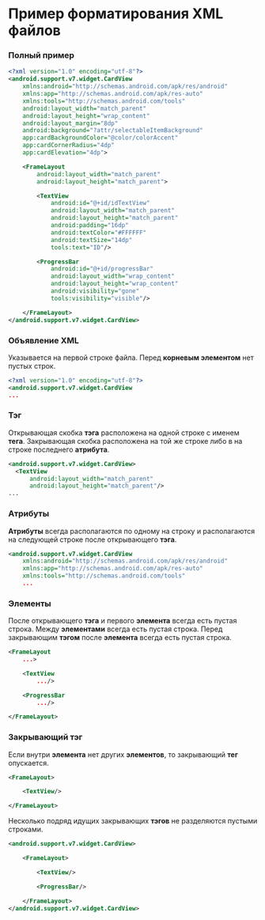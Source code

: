 # Пример форматирования XML файлов

### Полный пример
```xml
<?xml version="1.0" encoding="utf-8"?>
<android.support.v7.widget.CardView
    xmlns:android="http://schemas.android.com/apk/res/android"
    xmlns:app="http://schemas.android.com/apk/res-auto"
    xmlns:tools="http://schemas.android.com/tools"
    android:layout_width="match_parent"
    android:layout_height="wrap_content"
    android:layout_margin="8dp"
    android:background="?attr/selectableItemBackground"
    app:cardBackgroundColor="@color/colorAccent"
    app:cardCornerRadius="4dp"
    app:cardElevation="4dp">

    <FrameLayout
        android:layout_width="match_parent"
        android:layout_height="match_parent">

        <TextView
            android:id="@+id/idTextView"
            android:layout_width="match_parent"
            android:layout_height="match_parent"
            android:padding="16dp"
            android:textColor="#FFFFFF"
            android:textSize="14dp"
            tools:text="ID"/>

        <ProgressBar
            android:id="@+id/progressBar"
            android:layout_width="wrap_content"
            android:layout_height="wrap_content"
            android:visibility="gone"
            tools:visibility="visible"/>

    </FrameLayout>
</android.support.v7.widget.CardView>
```

### Объявление XML
Указывается на первой строке файла. Перед **корневым элементом** нет пустых строк.
```xml
<?xml version="1.0" encoding="utf-8"?>
<android.support.v7.widget.CardView
...
```

### Тэг
Открывающая скобка **тэга** расположена на одной строке с именем **тега**. Закрывающая скобка расположена на той же строке либо в на строке последнего **атрибута**.
```xml
<android.support.v7.widget.CardView>
  <TextView
      android:layout_width="match_parent"
      android:layout_height="match_parent"/>
...
```

### Атрибуты
**Атрибуты** всегда располагаются по одному на строку и располагаются на следующей строке после открывающего **тэга**.
```xml
<android.support.v7.widget.CardView
    xmlns:android="http://schemas.android.com/apk/res/android"
    xmlns:app="http://schemas.android.com/apk/res-auto"
    xmlns:tools="http://schemas.android.com/tools"
    ...
```

### Элементы
После открывающего **тэга** и первого **элемента** всегда есть пустая строка. Между **элементами** всегда есть пустая строка. Перед закрывающим **тэгом** после **элемента** всегда есть пустая строка.

```xml
<FrameLayout
    ...>

    <TextView
        .../>

    <ProgressBar
        .../>

</FrameLayout>
```

### Закрывающий тэг
Если внутри **элемента** нет других **элементов**, то закрывающий **тег** опускается.
```xml
<FrameLayout>

    <TextView/>

</FrameLayout>
```
Несколько подряд идущих закрывающих **тэгов** не разделяются пустыми строками.
```xml
<android.support.v7.widget.CardView>

    <FrameLayout>

        <TextView/>

        <ProgressBar/>

    </FrameLayout>
</android.support.v7.widget.CardView>
```
